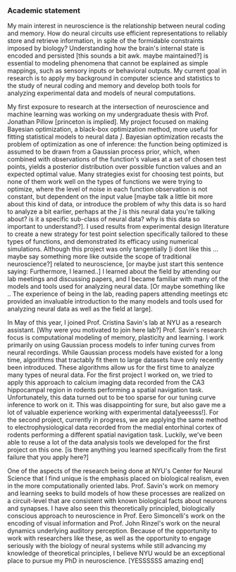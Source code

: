 ### Academic statement

My main interest in neuroscience is the relationship between neural coding and memory. How do neural circuits use efficient representations to reliably store and retrieve information, in spite of the formidable constraints imposed by biology? Understanding how the brain's internal state is encoded and persisted [this sounds a bit awk. maybe maintained?] is essential to modeling phenomena that cannot be explained as simple mappings, such as sensory inputs or behavioral outputs. My current goal in research is to apply my background in computer science and statistics to the study of neural coding and memory and develop both tools for analyzing experimental data and models of neural computations.

My first exposure to research at the intersection of neuroscience and machine learning was working on my undergraduate thesis with Prof. Jonathan Pillow [princeton is implied]. My project focused on making Bayesian optimization, a black-box optimization method, more useful for fitting statistical models to neural data *]*. Bayesian optimization recasts the problem of optimization as one of inference: the function being optimized is assumed to be drawn from a Gaussian process prior, which, when combined with observations of the function's values at a set of chosen test points, yields a posterior distribution over possible function values and an expected optimal value. Many strategies exist for choosing test points, but none of them work well on the types of functions we were trying to optimize, where the level of noise in each function observation is not constant, but dependent on the input value [maybe talk a little bit more about this kind of data, or introduce the problem of why this data is so hard to analyze a bit earlier, perhaps at the *]* is this neural data you're talking about? is it a specific sub-class of neural data? why is this data so important to understand?]. I used results from experimental design literature to create a new strategy for test point selection specifically tailored to these types of functions, and demonstrated its efficacy using numerical simulations. Although this project was only tangentially [i dont like this ... maybe say something more like outside the scope of traditional neuroscience?] related to neuroscience, [or maybe just start this sentence saying: Furthermore, I learned..] I learned about the field by attending our lab meetings and discussing papers, and I became familiar with many of the models and tools used for analyzing neural data. [Or maybe something like .. The experience of being in the lab, reading papers attending meetings etc provided an invaluable introduction to the many models and tools used for analyzing neural data as well as the field at large]. 

In May of this year, I joined Prof. Cristina Savin's lab at NYU as a research assistant. [Why were you motivated to join here lab?] Prof. Savin's research focus is computational modeling of memory, plasticity and learning. I work primarily on using Gaussian process models to infer tuning curves from neural recordings. While Gaussian process models have existed for a long time, algorithms that tractably fit them to large datasets have only recently been introduced. These algorithms allow us for the first time to analyze many types of neural data. For the first project I worked on, we tried to apply this approach to calcium imaging data recorded from the CA3 hippocampal region in rodents performing a spatial navigation task. Unfortunately, this data turned out to be too sparse for our tuning curve inference to work on it. This was disappointing for sure, but also gave me a lot of valuable experience working with experimental data[yeeesss!]. For the second project, currently in progress, we are applying the same method to electrophysiological data recorded from the medial entorhinal cortex of rodents performing a different spatial navigation task. Luckily, we've been able to reuse a lot of the data analysis tools we developed for the first project on this one. [is there anything you learned specifically from the first failure that you apply here?]

One of the aspects of the research being done at NYU's Center for Neural Science that I find unique is the emphasis placed on biological realism, even in the more computationally oriented labs. Prof. Savin's work on memory and learning seeks to build models of how these processes are realized on a circuit-level that are consistent with known biological facts about neurons and synapses. I have also seen this theoretically principled, biologically conscious approach to neuroscience in Prof. Eero Simoncelli's work on the encoding of visual information and Prof. John Rinzel's work on the neural dynamics underlying auditory perception. Because of the opportunity to work with researchers like these, as well as the opportunity to engage seriously with the biology of neural systems while still advancing my knowledge of theoretical principles, I believe NYU would be an exceptional place to pursue my PhD in neuroscience. [YESSSSSS amazing end]
